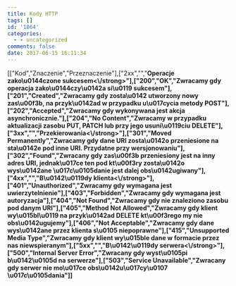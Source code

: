 ```yaml
---
title: Kody HTTP
tags: []
id: '1864'
categories:
  - - uncategorized
comments: false
date: 2017-06-15 16:11:34
---
```


\[\["Kod","Znaczenie","Przeznaczenie"\],\["2xx","","**Operacje zako\\u0144czone sukcesem<\\/strong>"\],\["200","OK","Zwracamy gdy operacja zako\\u0144czy\\u0142a si\\u0119 sukcesem"\],\["201","Created","Zwracamy gdy zosta\\u0142 utworzony nowy zas\\u00f3b, na przyk\\u0142ad w przypadku u\\u017cycia metody POST"\],\["202","Accepted","Zwracamy gdy wykonywana jest akcja asynchronicznie."\],\["204","No Content","Zwracamy w przypadku aktualizacji zasobu PUT, PATCH lub przy jego usuni\\u0119ciu DELETE"\],\["3xx","","**Przekierowania<\\/strong>"\],\["301","Moved Permanently","Zwracamy gdy dane URI zosta\\u0142o przeniesione na sta\\u0142e pod inne URI. Przydatne przy wersjonowaniu"\],\["302","Found","Zwracany gdy zas\\u00f3b przeniesiony jest na inny adres URI, jednak\\u017ce ten pod kt\\u00f3ry zosta\\u0142o wys\\u0142ane \\u017c\\u0105danie jest dalej obs\\u0142ugiwany"\],\["4xx","","**B\\u0142\\u0119dy klienta<\\/strong>"\],\["401","Unauthorized","Zwracamy gdy wymagana jest uwierzytelnienie"\],\["403","Forbidden","Zwracamy gdy wymagana jest autoryzacja"\],\["404","Not Found","Zwracamy gdy nie znaleziono zasobu pod danym URI"\],\["405","Method Not Allowed","Zwracamy gdy klient wy\\u015bl\\u0119 na przyk\\u0142ad DELETE kt\\u00f3rego my nie obs\\u0142ugujemy"\],\["406","Not Acceptable","Zwracamy gdy dane wys\\u0142ane przez klienta s\\u0105 niepoprawne"\],\["415","Unsupported Media Type","Zwracamy gdy klient wy\\u015ble dane w formacie przez nas niewspieranym"\],\["5xx","","**B\\u0142\\u0119dy serwera<\\/strong>"\],\["500","Internal Server Error","Zwracany gdy wyst\\u0105pi b\\u0142\\u0105d na serwerze"\],\["503","Service Unavailable","Zwracany gdy serwer nie mo\\u017ce obs\\u0142u\\u017cy\\u0107 \\u017c\\u0105dania"\]\]********